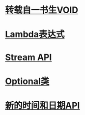 # [转载自一书生VOID](https://lw900925.github.io/)

# [Lambda表达式](https://lw900925.github.io/java/java8-lambda-expression.html)
# [Stream API](https://lw900925.github.io/java/java8-stream-api.html)
# [Optional类](https://lw900925.github.io/java/java8-optional.html)
# [新的时间和日期API](https://lw900925.github.io/java/java8-newtime-api.html)